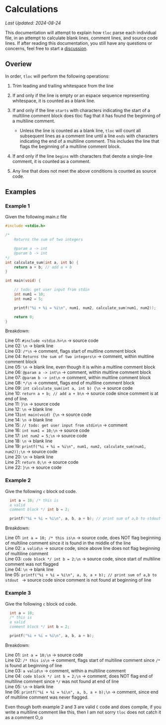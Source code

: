 # Calculations

*Last Updated: 2024-08-24* 

This documentation will attempt to explain how `tloc` parse each individual file,
in an attempt to calculate blank lines, comment lines, and source code lines. If
after reading this documentation, you still have any questions or concerns, feel 
free to start a [discussion](https://github.com/navazjm/tloc/discussions).

## Overiew

In order, `tloc` will perform the following operations:

1. Trim leading and trailing whitespace from the line

1. If and only if the line is empty or an espace sequence representing whitespace, 
it is counted as a blank line.

1. If and only if the line `starts` with characters 
indicating the start of a multiline comment block does tloc flag that it has found 
the beginning of a multiline comment.
    - Unless the line is counted as a blank line, `tloc` will count all subsequent 
    lines as a comment line until a line `ends` with characters indicating the 
    end of a multiline comment. This includes the line that flags the beginning 
    of a multiline comment block.
        
1. If and only if the line `begins` with characters that denote a single-line 
comment, it is counted as a comment.

1. Any line that does not meet the above conditions is counted 
as source code.

## Examples

### Example 1

Given the following main.c file

```c
#include <stdio.h>

/*
    Returns the sum of two integers

    @param a -> int
    @param b -> int
*/
int calculate_sum(int a, int b) {
    return a + b; // add a + b
}

int main(void) {

    // todo: get user input from stdin
    int num1 = 10;
    int num2 = 5;

    printf("%i + %i = %i\n", num1, num2, calculate_sum(num1, num2));

    return 0;
}
```

Breakdown:

Line 01: `#include <stdio.h>\n` -> source code \
Line 02: `\n` -> blank line \
Line 03: `/*\n` -> comment, flags start of multline comment block\
Line 04: `Returns the sum of two integers\n` -> comment, within multline comment block \
Line 05: `\n` -> blank line, even though it is wihin a multline comment block \
Line 06: `@param a -> int\n` -> comment, within multline comment block \
Line 07: `@param b -> int\n` -> comment, within multline comment block \
Line 08: `*/\n` -> comment, flags end of multline comment block \
Line 09: `int calculate_sum(int a, int b) {\n` -> source code \
Line 10: `return a + b; // add a + b\n` -> source code since comment is at end of line. \
Line 11: `}\n` -> source code \
Line 12: `\n` -> blank line \
Line 13`int main(void) {\n` -> source code \
Line 14: `\n` -> blank line \
Line 15: `// todo: get user input from stdin\n` -> comment \
Line 16: `int num1 = 10;\n` -> source code \
Line 17: `int num2 = 5;\n` -> source code \
Line 18: `\n` -> blank line \
Line 19: `printf("%i + %i = %i\n", num1, num2, calculate_sum(num1, num2));\n` -> source code \
Line 20: `\n` -> blank line \
Line 21: `return 0;\n` -> source code \
Line 22: `}\n` -> source code

### Example 2

Give the following `c` block od code.

```c 
  int a = 10; /* this is
  a valid
  comment block */ int b = 2;

  printf("%i + %i = %i\n", a, b, a + b); // print sum of a,b to stdout
```

Breakdown:

Line 01: `int a = 10; /* this is\n` -> source code, does NOT flag beginning of multiline 
comment since it is found in the middle of the line \
Line 02: `a valid\n` -> source code, since above line does not flag beginning of multiline comment \
Line 03: `code block */ int b = 2;\n` -> source code, since start of multiline comment was not flagged \
Line 04: `\n` -> blank line \
line 05: `printf("%i + %i = %i\n", a, b, a + b); // print sum of a,b to stdout ` -> source
code since comment is not found at beginning of line

### Example 3

Give the following `c` block od code.

```c 
  int a = 10; 
  /* this is
  a valid
  comment block */ int b = 2;

  printf("%i + %i = %i\n", a, b, a + b);
```

Breakdown:

Line 01: `int a = 10;\n` -> source code \
Line 02: `/* this is\n` -> comment, flags start of multiline comment since `/*` is found at beginning of line \
Line 03: `a valid\n` -> comment, within a multiline comment \
Line 04: `code block */ int b = 2;\n` -> comment, does NOT flag end of multiline
comment since `*/` was not found at end of line \
Line 05: `\n` -> blank line \
line 06: `printf("%i + %i = %i\n", a, b, a + b);\n` -> comment, since end of multiline
comment was never flagged.

Even though both example 2 and 3 are valid `C` code and does compile, if you write a multiline comment
like this, then I am not sorry `tloc` does not catch it as a comment O_o


